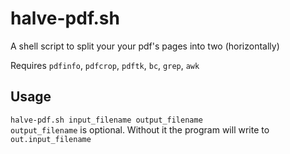 # halve-pdf.sh
A shell script to split your your pdf's pages into two (horizontally)

Requires `pdfinfo`, `pdfcrop`, `pdftk`, `bc`, `grep`, `awk`

## Usage
`halve-pdf.sh input_filename output_filename`  
`output_filename` is optional. Without it the program will write to `out.input_filename`

